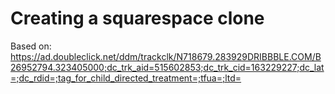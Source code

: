 # Creating a squarespace clone

Based on: <https://ad.doubleclick.net/ddm/trackclk/N718679.283929DRIBBBLE.COM/B26952794.323405000;dc_trk_aid=515602853;dc_trk_cid=163229227;dc_lat=;dc_rdid=;tag_for_child_directed_treatment=;tfua=;ltd=>
